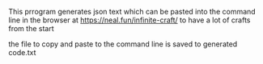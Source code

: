 This prrogram generates json text which can be pasted into the command line in the browser
at https://neal.fun/infinite-craft/ to have a lot of crafts from the start


the file to copy and paste to the command line is saved to generated code.txt